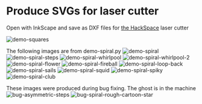 
# Produce SVGs for laser cutter

Open with InkScape and save as DXF files for <a href="https://london.hackspace.org.uk">the HackSpace</a> laser cutter

![demo-squares](demo-squares.svg "demo-squares from demo-squares.py")

The following images are from demo-spiral.py
![demo-spiral](demo-spiral.svg "demo-spiral")
![demo-spiral-steps](demo-spiral-steps.svg "demo-spiral-steps")
![demo-spiral-whirlpool](demo-spiral-whirlpool.svg "demo-spiral-whirlpool")
![demo-spiral-whirlpool-2](demo-spiral-whirlpool-2.svg "demo-spiral-whirlpool-2")
![demo-spiral-flower](demo-spiral-flower.svg "demo-spiral-flower")
![demo-spiral-fireball](demo-spiral-fireball.svg "demo-spiral-fireball")
![demo-spiral-loop-back](demo-spiral-loop-back.svg "demo-spiral-loop-back")
![demo-spiral-sails](demo-spiral-sails.svg "demo-spiral-sails")
![demo-spiral-squid](demo-spiral-squid.svg "demo-spiral-squid")
![demo-spiral-spiky](demo-spiral-spiky.svg "demo-spiral-spiky")
![demo-spiral-club](demo-spiral-club.svg "demo-spiral-club")

These images were produced during bug fixing.  The ghost is in the machine
![bug-asymmetric-steps](bug-asymmetric-steps.svg "bug-asymmetric-steps")
![bug-spiral-rough-cartoon-star](bug-spiral-rough-cartoon-star.svg "bug-spiral-rough-cartoon-star")
